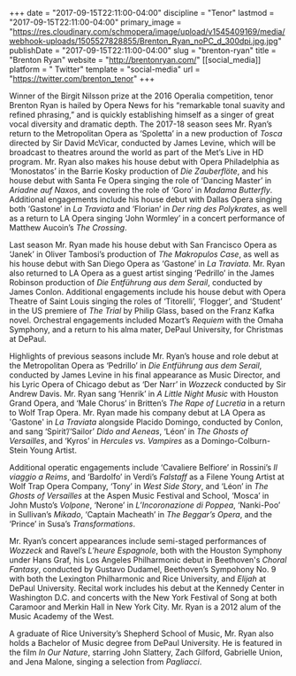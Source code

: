 +++
date = "2017-09-15T22:11:00-04:00"
discipline = "Tenor"
lastmod = "2017-09-15T22:11:00-04:00"
primary_image = "https://res.cloudinary.com/schmopera/image/upload/v1545409169/media/webhook-uploads/1505527828855/Brenton_Ryan_noPC_d_300dpi.jpg.jpg"
publishDate = "2017-09-15T22:11:00-04:00"
slug = "brenton-ryan"
title = "Brenton Ryan"
website = "http://brentonryan.com/"
[[social_media]]
platform = " Twitter"
template = "social-media"
url = "https://twitter.com/brenton_tenor"
+++

Winner of the Birgit Nilsson prize at the 2016 Operalia competition, tenor Brenton Ryan is hailed by Opera News for his “remarkable tonal suavity and refined phrasing,” and is quickly establishing himself as a singer of great vocal diversity and dramatic depth. The 2017-18 season sees Mr. Ryan’s return to the Metropolitan Opera as ‘Spoletta’ in a new production of *Tosca* directed by Sir David McVicar, conducted by James Levine, which will be broadcast to theatres around the world as part of the Met’s Live in HD program. Mr. Ryan also makes his house debut with Opera Philadelphia as ‘Monostatos’ in the Barrie Kosky production of *Die Zauberflöte*, and his house debut with Santa Fe Opera singing the role of ‘Dancing Master’ in *Ariadne auf Naxos*, and covering the role of ‘Goro’ in *Madama Butterfly*. Additional engagements include his house debut with Dallas Opera singing both ‘Gastone’ in *La Traviata* and ‘Florian’ in *Der ring des Polykrates*, as well as a return to LA Opera singing ‘John Wormley’ in a concert performance of Matthew Aucoin’s *The Crossing*.  

Last season Mr. Ryan made his house debut with San Francisco Opera as ‘Janek’ in Oliver Tambosi’s production of *The Makropulos Case*, as well as his house debut with San Diego Opera as ‘Gastone’ in *La Traviata*. Mr. Ryan also returned to LA Opera as a guest artist singing ‘Pedrillo’ in the James Robinson production of *Die Entführung aus dem Serail*, conducted by James Conlon. Additional engagements include his house debut with Opera Theatre of Saint Louis singing the roles of ‘Titorelli’, ‘Flogger’, and ‘Student’ in the US premiere of *The Trial* by Philip Glass, based on the Franz Kafka novel. Orchestral engagements included Mozart’s *Requiem* with the Omaha Symphony, and a return to his alma mater, DePaul University, for Christmas at DePaul. 

Highlights of previous seasons include Mr. Ryan’s house and role debut at the Metropolitan Opera as ‘Pedrillo’ in *Die Entführung aus dem Serail*, conducted by James Levine in his final appearance as Music Director, and his Lyric Opera of Chicago debut as ‘Der Narr’ in *Wozzeck* conducted by Sir Andrew Davis. Mr. Ryan sang ‘Henrik’ in *A Little Night Music* with Houston Grand Opera, and ‘Male Chorus’ in Britten’s *The Rape of Lucretia* in a return to Wolf Trap Opera. Mr. Ryan made his company debut at LA Opera as 'Gastone' in *La Traviata* alongside Placido Domingo, conducted by Conlon, and sang ‘Spirit’/‘Sailor’ *Dido and Aeneas*, ‘Léon’ in *The Ghosts of Versailles*, and ‘Kyros’ in *Hercules vs. Vampires* as a Domingo-Colburn-Stein Young Artist.  

Additional operatic engagements include ‘Cavaliere Belfiore’ in Rossini’s *Il viaggio a Reims*, and ‘Bardolfo’ in Verdi’s *Falstaff* as a Filene Young Artist at Wolf Trap Opera Company, ‘Tony’ in *West Side Story*, and ‘Léon’ in *The Ghosts of Versailles* at the Aspen Music Festival and School, ‘Mosca’ in John Musto’s *Volpone*, ‘Nerone’ in *L’Incoronazione di Poppea*, ‘Nanki-Poo’ in Sullivan’s *Mikado*, ‘Captain Macheath’ in *The Beggar’s Opera*, and the ‘Prince’ in Susa’s *Transformations*. 

Mr. Ryan’s concert appearances include semi-staged performances of *Wozzeck* and Ravel’s *L’heure Espagnole*, both with the Houston Symphony under Hans Graf, his Los Angeles Philharmonic debut in Beethoven's *Choral Fantasy*, conducted by Gustavo Dudamel, Beethoven’s Sympohony No. 9 with both the Lexington Philharmonic and Rice University, and *Elijah* at DePaul University. Recital work includes his debut at the Kennedy Center in Washington D.C. and concerts with the New York Festival of Song at both Caramoor and Merkin Hall in New York City. Mr. Ryan is a 2012 alum of the Music Academy of the West. 

A graduate of Rice University’s Shepherd School of Music, Mr. Ryan also holds a Bachelor of Music degree from DePaul University. He is featured in the film *In Our Nature*, starring John Slattery, Zach Gilford, Gabrielle Union, and Jena Malone, singing a selection from *Pagliacci*.
